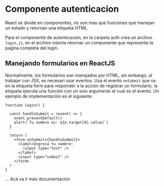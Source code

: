 # Componente autenticacion

React se divide en componentes, no son mas que funciones que manejan un estado y retornan una etiqueta HTML.

Para el componente de autenticacion, en la carpeta auth crea un archivo `login.js`, en el archivo intenta retornar un componente que represente la pagina completa del login.

## Manejando formularios en ReactJS

Normalmente, los formularios son manejados por HTML, sin embargo, al trabajar con JSX, es necesari usar eventos. Usa el evento `onSubmit` que va en la etiqueta form para responder a la acción de registrar un formulario, la etiqueta ejecuta una función con un solo argumento el cual es el evento. Un ejemplo de implementación es el siguiente:

```
function Login() {

  const handleSubmit = (event) => {
    event.preventDefault()
    alert(`Tu nombre es: ${e.target[0].value}`)
  }

  return (
    <form onSubmit={handleSubmit}>
      <label>Ingresa tu nombre:
        <input type="text" />
      </label>
      <input type="submit" />
    </form>
  )
}
```

... Acá va ir más documentación